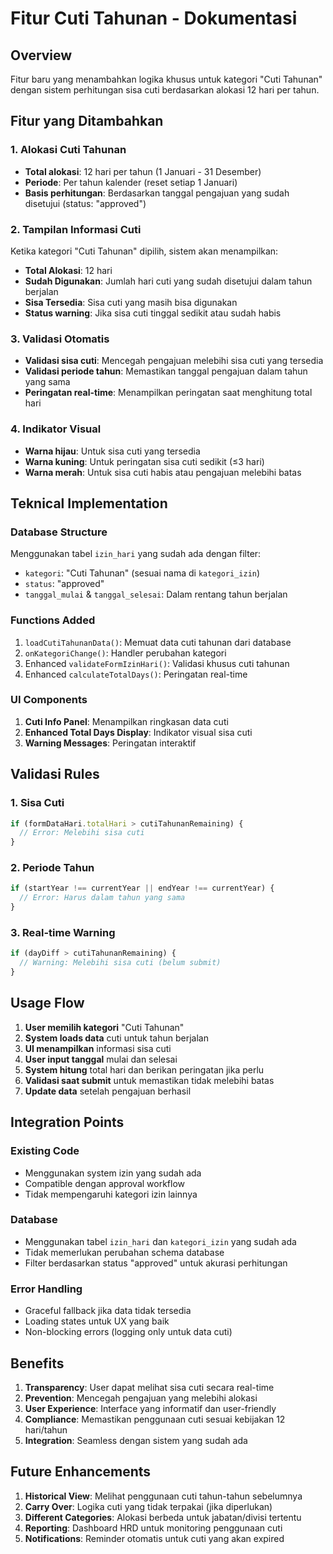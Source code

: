# Fitur Cuti Tahunan - Dokumentasi

## Overview
Fitur baru yang menambahkan logika khusus untuk kategori "Cuti Tahunan" dengan sistem perhitungan sisa cuti berdasarkan alokasi 12 hari per tahun.

## Fitur yang Ditambahkan

### 1. Alokasi Cuti Tahunan
- **Total alokasi**: 12 hari per tahun (1 Januari - 31 Desember)
- **Periode**: Per tahun kalender (reset setiap 1 Januari)
- **Basis perhitungan**: Berdasarkan tanggal pengajuan yang sudah disetujui (status: "approved")

### 2. Tampilan Informasi Cuti
Ketika kategori "Cuti Tahunan" dipilih, sistem akan menampilkan:
- **Total Alokasi**: 12 hari
- **Sudah Digunakan**: Jumlah hari cuti yang sudah disetujui dalam tahun berjalan
- **Sisa Tersedia**: Sisa cuti yang masih bisa digunakan
- **Status warning**: Jika sisa cuti tinggal sedikit atau sudah habis

### 3. Validasi Otomatis
- **Validasi sisa cuti**: Mencegah pengajuan melebihi sisa cuti yang tersedia
- **Validasi periode tahun**: Memastikan tanggal pengajuan dalam tahun yang sama
- **Peringatan real-time**: Menampilkan peringatan saat menghitung total hari

### 4. Indikator Visual
- **Warna hijau**: Untuk sisa cuti yang tersedia
- **Warna kuning**: Untuk peringatan sisa cuti sedikit (≤3 hari)  
- **Warna merah**: Untuk sisa cuti habis atau pengajuan melebihi batas

## Teknical Implementation

### Database Structure
Menggunakan tabel `izin_hari` yang sudah ada dengan filter:
- `kategori`: "Cuti Tahunan" (sesuai nama di `kategori_izin`)
- `status`: "approved" 
- `tanggal_mulai` & `tanggal_selesai`: Dalam rentang tahun berjalan

### Functions Added
1. `loadCutiTahunanData()`: Memuat data cuti tahunan dari database
2. `onKategoriChange()`: Handler perubahan kategori 
3. Enhanced `validateFormIzinHari()`: Validasi khusus cuti tahunan
4. Enhanced `calculateTotalDays()`: Peringatan real-time

### UI Components
1. **Cuti Info Panel**: Menampilkan ringkasan data cuti
2. **Enhanced Total Days Display**: Indikator visual sisa cuti
3. **Warning Messages**: Peringatan interaktif

## Validasi Rules

### 1. Sisa Cuti
```javascript
if (formDataHari.totalHari > cutiTahunanRemaining) {
  // Error: Melebihi sisa cuti
}
```

### 2. Periode Tahun
```javascript
if (startYear !== currentYear || endYear !== currentYear) {
  // Error: Harus dalam tahun yang sama
}
```

### 3. Real-time Warning
```javascript
if (dayDiff > cutiTahunanRemaining) {
  // Warning: Melebihi sisa cuti (belum submit)
}
```

## Usage Flow

1. **User memilih kategori** "Cuti Tahunan"
2. **System loads data** cuti untuk tahun berjalan
3. **UI menampilkan** informasi sisa cuti
4. **User input tanggal** mulai dan selesai
5. **System hitung** total hari dan berikan peringatan jika perlu
6. **Validasi saat submit** untuk memastikan tidak melebihi batas
7. **Update data** setelah pengajuan berhasil

## Integration Points

### Existing Code
- Menggunakan system izin yang sudah ada
- Compatible dengan approval workflow
- Tidak mempengaruhi kategori izin lainnya

### Database
- Menggunakan tabel `izin_hari` dan `kategori_izin` yang sudah ada
- Tidak memerlukan perubahan schema database
- Filter berdasarkan status "approved" untuk akurasi perhitungan

### Error Handling
- Graceful fallback jika data tidak tersedia
- Loading states untuk UX yang baik
- Non-blocking errors (logging only untuk data cuti)

## Benefits

1. **Transparency**: User dapat melihat sisa cuti secara real-time
2. **Prevention**: Mencegah pengajuan yang melebihi alokasi
3. **User Experience**: Interface yang informatif dan user-friendly
4. **Compliance**: Memastikan penggunaan cuti sesuai kebijakan 12 hari/tahun
5. **Integration**: Seamless dengan sistem yang sudah ada

## Future Enhancements

1. **Historical View**: Melihat penggunaan cuti tahun-tahun sebelumnya
2. **Carry Over**: Logika cuti yang tidak terpakai (jika diperlukan)
3. **Different Categories**: Alokasi berbeda untuk jabatan/divisi tertentu
4. **Reporting**: Dashboard HRD untuk monitoring penggunaan cuti
5. **Notifications**: Reminder otomatis untuk cuti yang akan expired
